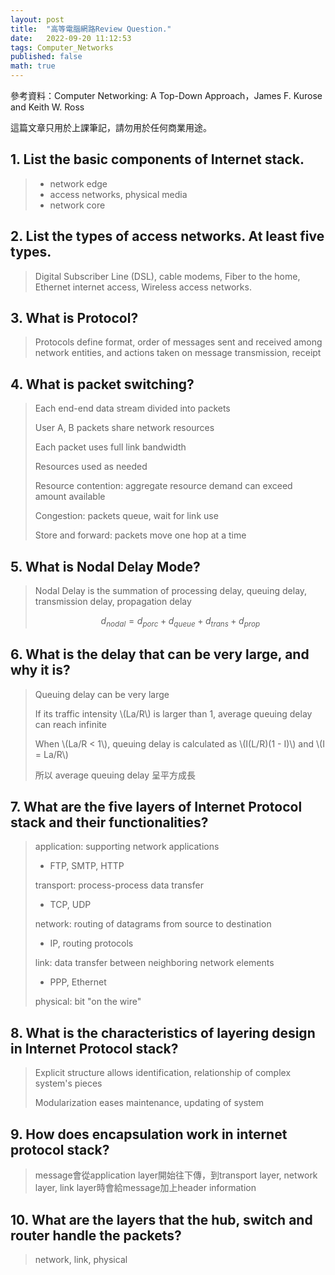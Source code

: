 ```yaml
---
layout: post  
title:  "高等電腦網路Review Question."  
date:   2022-09-20 11:12:53  
tags: Computer_Networks
published: false
math: true
---  
```


參考資料：Computer Networking: A Top-Down Approach，James F. Kurose and Keith W. Ross

這篇文章只用於上課筆記，請勿用於任何商業用途。

## 1. List the basic components of Internet stack.
> * network edge
> * access networks, physical media
> * network core


## 2. List the types of access networks. At least five types.  
> Digital Subscriber Line (DSL), cable modems, Fiber to the home, Ethernet internet access, Wireless access networks.


## 3. What is Protocol?
> Protocols define format, order of messages sent and received among network entities, and actions taken on message transmission, receipt


## 4. What is packet switching?
> Each end-end data stream divided into packets
>
> User A, B packets share network resources
>
> Each packet uses full link bandwidth
>
> Resources used as needed
> 
> Resource contention: aggregate resource demand can exceed amount available
> 
> Congestion: packets queue, wait for link use
> 
> Store and forward: packets move one hop at a time


## 5. What is Nodal Delay Mode?
> Nodal Delay is the summation of processing delay, queuing delay, transmission delay, propagation delay
>
> $$ d_{nodal} = d_{porc} + d_{queue} + d_{trans} + d_{prop} $$


## 6. What is the delay that can be very large, and why it is?
> Queuing delay can be very large
> 
> If its traffic intensity \\(La/R\\) is larger than 1, average queuing delay can reach infinite
> 
> When \\(La/R < 1\\), queuing delay is calculated as \\(I(L/R)(1 - I)\\) and \\(I = La/R\\)
> 
> 所以 average queuing delay 呈平方成長


## 7. What are the five layers of Internet Protocol stack and their functionalities?
> application: supporting network applications
> * FTP, SMTP, HTTP
>
> transport: process-process data transfer
> * TCP, UDP
> 
> network: routing of datagrams from source to destination
> * IP, routing protocols
> 
> link: data transfer between neighboring network elements
> * PPP, Ethernet
> 
> physical: bit "on the wire"


## 8. What is the characteristics of layering design in Internet Protocol stack?
> Explicit structure allows identification, relationship of complex system's pieces
> 
> Modularization eases maintenance, updating of system


## 9.  How does encapsulation work in internet protocol stack?
> message會從application layer開始往下傳，到transport layer, network layer, link layer時會給message加上header information

## 10. What are the layers that the hub, switch and router handle the packets?
> network, link, physical
